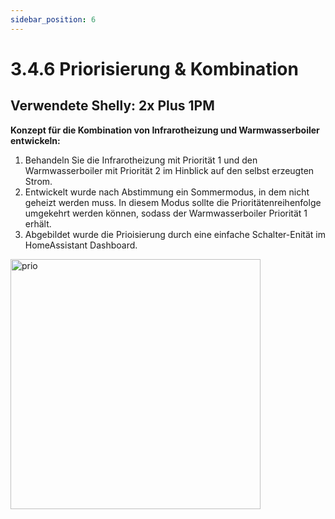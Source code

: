 ```yaml
---
sidebar_position: 6 
---
```


# 3.4.6 Priorisierung & Kombination 
## Verwendete Shelly: 2x Plus 1PM 
**Konzept für die Kombination von Infrarotheizung und Warmwasserboiler entwickeln:**
   1. Behandeln Sie die Infrarotheizung mit Priorität 1 und den Warmwasserboiler mit Priorität 2 im Hinblick auf den selbst erzeugten Strom.
   2. Entwickelt wurde nach Abstimmung ein Sommermodus, in dem nicht geheizt werden muss. In diesem Modus sollte die Prioritätenreihenfolge umgekehrt werden können, sodass der Warmwasserboiler Priorität 1 erhält.
   3. Abgebildet wurde die Prioisierung durch eine einfache Schalter-Enität im HomeAssistant Dashboard.
<img src="/img/prio.png" alt="prio" width="400"/>
